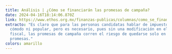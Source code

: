 ```yaml
---
title: Análisis | ¿Cómo se financiarán las promesas de campaña?
date: 2024-04-16T18:14:06.870Z
link: https://www.ethos.org.mx/finanzas-publicas/columnas/como_se_financiaran_las_promesas_de_campana
extracto: "Es claro que para las personas candidatas hablar de impuestos no es
  cómodo ni popular, pero es necesario, pues sin una modificación en el ámbito
  fiscal, las promesas de campaña corren el riesgo de quedarse solo en eso: en
  promesas."
colors: amarillo
---
```

